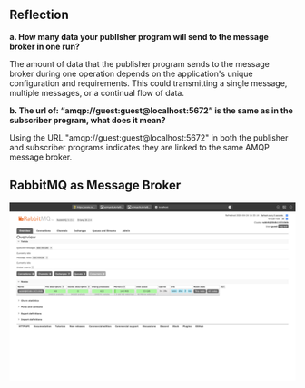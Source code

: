 ## Reflection

**a. How many data your publlsher program will send to the message broker in one run?**

The amount of data that the publisher program sends to the message broker during one operation depends on the application's unique configuration and requirements. This could transmitting a single message, multiple messages, or a continual flow of data.

**b. The url of: “amqp://guest:guest@localhost:5672” is the same as in the subscriber program, what does it mean?**

Using the URL "amqp://guest:guest@localhost:5672" in both the publisher and subscriber programs indicates they are linked to the same AMQP message broker.

## RabbitMQ as Message Broker
   ![image](./img/15672.png)